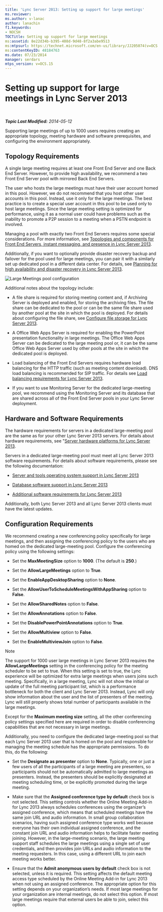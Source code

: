 ```yaml
---
title: 'Lync Server 2013: Setting up support for large meetings'
ms.reviewer: 
ms.author: v-lanac
author: lanachin
f1.keywords:
- NOCSH
TOCTitle: Setting up support for large meetings
ms:assetid: 8e22d34b-b395-408d-9d48-8f2a3abe9513
ms:mtpsurl: https://technet.microsoft.com/en-us/library/JJ205074(v=OCS.15)
ms:contentKeyID: 48184763
ms.date: 07/23/2014
manager: serdars
mtps_version: v=OCS.15
---
```


<div data-xmlns="http://www.w3.org/1999/xhtml">

<div class="topic" data-xmlns="http://www.w3.org/1999/xhtml" data-msxsl="urn:schemas-microsoft-com:xslt" data-cs="https://msdn.microsoft.com/">

<div data-asp="https://msdn2.microsoft.com/asp">

# Setting up support for large meetings in Lync Server 2013

</div>

<div id="mainSection">

<div id="mainBody">

<span> </span>

_**Topic Last Modified:** 2014-05-12_

Supporting large meetings of up to 1000 users requires creating an appropriate topology, meeting hardware and software prerequisites, and configuring the environment appropriately.

<div>

## Topology Requirements

A single large meeting requires at least one Front End Server and one Back End Server. However, to provide high availability, we recommend a two Front End Server pool with mirrored Back End Servers.

The user who hosts the large meetings must have their user account homed in this pool. However, we do not recommend that you host other user accounts in this pool. Instead, use it only for the large meetings. The best practice is to create a special user account in this pool to be used only to host large meetings. Since the large meeting setting is optimized for performance, using it as a normal user could have problems such as the inability to promote a P2P session to a meeting when a PSTN endpoint is involved.

Managing a pool with exactly two Front End Servers requires some special considerations. For more information, see [Topologies and components for Front End Servers, instant messaging, and presence in Lync Server 2013](lync-server-2013-topologies-and-components-for-front-end-servers-instant-messaging-and-presence.md).

Additionally, if you want to optionally provide disaster recovery backup and failover for the pool used for large meetings, you can pair it with a similarly set up dedicated pool in a different data center. For details, see [Planning for high availability and disaster recovery in Lync Server 2013](lync-server-2013-planning-for-high-availability-and-disaster-recovery.md).

![Large Meetings pool configuration](images/JJ205074.ee00e1c0-c3b2-464d-aa89-a1e877cd034d(OCS.15).jpg "Large Meetings pool configuration")

Additional notes about the topology include:

  - A file share is required for storing meeting content and, if Archiving Server is deployed and enabled, for storing the archiving files. The file share can be dedicated to the pool or can be the same file share used by another pool at the site in which the pool is deployed. For details about configuring the file share, see [Configure file storage for Lync Server 2013](lync-server-2013-configure-dfs-file-storage.md).

  - A Office Web Apps Server is required for enabling the PowerPoint presentation functionality in large meetings. The Office Web Apps Server can be dedicated to the large meeting pool or, it can be the same Office Web Apps Server used by other pools at the site in which the dedicated pool is deployed.

  - Load balancing of the Front End Servers requires hardware load balancing for the HTTP traffic (such as meeting content download). DNS load balancing is recommended for SIP traffic. For details see [Load balancing requirements for Lync Server 2013](lync-server-2013-load-balancing-requirements.md).

  - If you want to use Monitoring Server for the dedicated large-meeting pool, we recommend using the Monitoring Server and its database that are shared across all of the Front End Server pools in your Lync Server deployment.

</div>

<div>

## Hardware and Software Requirements

The hardware requirements for servers in a dedicated large-meeting pool are the same as for your other Lync Server 2013 servers. For details about hardware requirements, see "[Server hardware platforms for Lync Server 2013](lync-server-2013-server-hardware-platforms.md).

Servers in a dedicated large-meeting pool must meet all Lync Server 2013 software requirements. For details about software requirements, please see the following documentation:

  - [Server and tools operating system support in Lync Server 2013](lync-server-2013-server-and-tools-operating-system-support.md)

  - [Database software support in Lync Server 2013](lync-server-2013-database-software-support.md)

  - [Additional software requirements for Lync Server 2013](lync-server-2013-additional-software-requirements.md)

Additionally, both Lync Server 2013 and all Lync Server 2013 clients must have the latest updates.

</div>

<div>

## Configuration Requirements

We recommend creating a new conferencing policy specifically for large meetings, and then assigning the conferencing policy to the users who are homed on the dedicated large-meeting pool. Configure the conferencing policy using the following settings:

  - Set the **MaxMeetingSize** option to **1000**. (The default is **250**.)

  - Set the **AllowLargeMeetings** option to **True**.

  - Set the **EnableAppDesktopSharing** option to **None**.

  - Set the **AllowUserToScheduleMeetingsWithAppSharing** option to **False**.

  - Set the **AllowSharedNotes** option to **False**.

  - Set the **AllowAnnotations** option to **False**.

  - Set the **DisablePowerPointAnnotations** option to **True**.

  - Set the **AllowMultiview** option to **False**.

  - Set the **EnableMultiviewJoin** option to **False**.

<div>


> [!NOTE]  
> The support for 1000 user large meetings in Lync Server 2013 requires the <STRONG>AllowLargeMeetings</STRONG> setting in the conferencing policy for the meeting scheduler to be set to true. When this setting is set to true, the Lync experience will be optimized for extra large meetings when users joins such meeting. Specifically, in a large meeting, Lync will not show the initial or update of the full meeting participant list, which is a performance bottleneck for both the client and Lync Server 2013. Instead, Lync will only show information about the user and the list of presenters of the meeting. Lync will still properly shows total number of participants available in the large meetings.



</div>

Except for the **Maximum meeting size** setting, all the other conferencing policy settings specified here are required in order to disable conferencing capabilities that are not necessary in large meetings.

Additionally, you need to configure the dedicated large-meeting pool so that each Lync Server 2013 user that is homed on the pool and responsible for managing the meeting schedule has the appropriate permissions. To do this, do the following:

  - Set the **Designate as presenter** option to **None**. Typically, one or just a few users of all the participants of a large meeting are presenters, so participants should not be automatically admitted to large meetings as presenters. Instead, the presenters should be explicitly designated at meeting scheduling time, or be explicitly promoted during the large meeting.

  - Make sure that the **Assigned conference type by default** check box is not selected. This setting controls whether the Online Meeting Add-in for Lync 2013 always schedules conferences using the organizer’s assigned conference, which means that scheduled meetings have the same join URL and audio information. In small group collaboration scenarios, having such assigned conference type works well because everyone has their own individual assigned conference, and the constant join URL and audio information helps to facilitate faster meeting joining. However, in the large-meeting scenario, the large meeting support staff schedules the large meetings using a single set of user credentials, and then provides join URLs and audio information to the meeting requesters. In this case, using a different URL to join each meeting works better.

  - Ensure that the **Admit anonymous users by default** check box is not selected, unless it is required. This setting affects the default meeting access type scheduled by the Online Meeting Add-in for Lync 2013 when not using an assigned conference. The appropriate option for this setting depends on your organization’s needs. If most large meetings for your organization are internal meetings, do not select this option. If most large meetings require that external users be able to join, select this option.

</div>

</div>

<span> </span>

</div>

</div>

</div>

